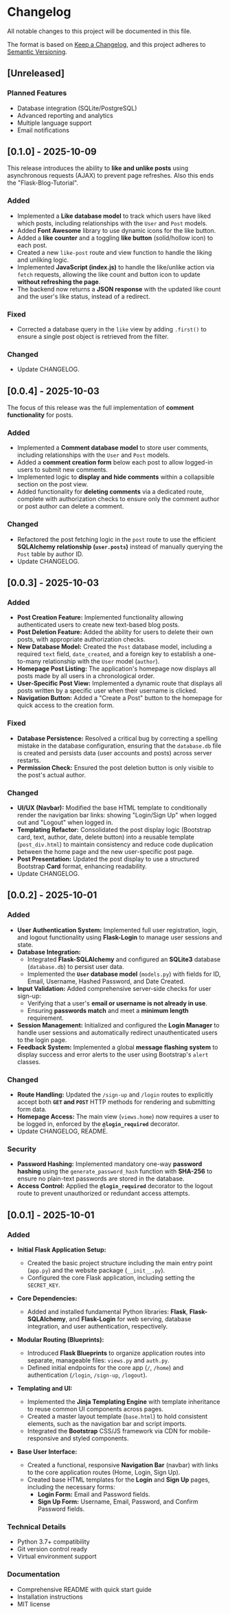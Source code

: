 # Changelog

All notable changes to this project will be documented in this file.

The format is based on [Keep a Changelog](https://keepachangelog.com/en/1.0.0/),
and this project adheres to [Semantic Versioning](https://semver.org/spec/v2.0.0.html).

## [Unreleased]

### Planned Features
- Database integration (SQLite/PostgreSQL)
- Advanced reporting and analytics
- Multiple language support
- Email notifications

## [0.1.0] - 2025-10-09
This release introduces the ability to **like and unlike posts** using asynchronous requests (AJAX) to prevent page refreshes. Also this ends the "Flask-Blog-Tutorial".

### Added
-   Implemented a **Like database model** to track which users have liked which posts, including relationships with the `User` and `Post` models.
-   Added **Font Awesome** library to use dynamic icons for the like button.
-   Added a **like counter** and a toggling **like button** (solid/hollow icon) to each post.
-   Created a new `like-post` route and view function to handle the liking and unliking logic.
-   Implemented **JavaScript (index.js)** to handle the like/unlike action via `fetch` requests, allowing the like count and button icon to update **without refreshing the page**.
-   The backend now returns a **JSON response** with the updated like count and the user's like status, instead of a redirect.

### Fixed
-   Corrected a database query in the `like` view by adding `.first()` to ensure a single post object is retrieved from the filter.

### Changed
- Update CHANGELOG.

## [0.0.4] - 2025-10-03
The focus of this release was the full implementation of **comment functionality** for posts.

### Added
-   Implemented a **Comment database model** to store user comments, including relationships with the `User` and `Post` models.
-   Added a **comment creation form** below each post to allow logged-in users to submit new comments.
-   Implemented logic to **display and hide comments** within a collapsible section on the post view.
-   Added functionality for **deleting comments** via a dedicated route, complete with authorization checks to ensure only the comment author or post author can delete a comment.

### Changed
-   Refactored the post fetching logic in the `post` route to use the efficient **SQLAlchemy relationship (`user.posts`)** instead of manually querying the `Post` table by author ID.
- Update CHANGELOG.

## [0.0.3] - 2025-10-03

### Added
- **Post Creation Feature:** Implemented functionality allowing authenticated users to create new text-based blog posts.
- **Post Deletion Feature:** Added the ability for users to delete their own posts, with appropriate authorization checks.
- **New Database Model:** Created the `Post` database model, including a required `text` field, `date_created`, and a foreign key to establish a one-to-many relationship with the `User` model (`author`).
- **Homepage Post Listing:** The application's homepage now displays all posts made by all users in a chronological order.
- **User-Specific Post View:** Implemented a dynamic route that displays all posts written by a specific user when their username is clicked.
- **Navigation Button:** Added a "Create a Post" button to the homepage for quick access to the creation form.

### Fixed
- **Database Persistence:** Resolved a critical bug by correcting a spelling mistake in the database configuration, ensuring that the `database.db` file is created and persists data (user accounts and posts) across server restarts.
- **Permission Check:** Ensured the post deletion button is only visible to the post's actual author.

### Changed
- **UI/UX (Navbar):** Modified the base HTML template to conditionally render the navigation bar links: showing "Login/Sign Up" when logged out and "Logout" when logged in.
- **Templating Refactor:** Consolidated the post display logic (Bootstrap card, text, author, date, delete button) into a reusable template (`post_div.html`) to maintain consistency and reduce code duplication between the home page and the new user-specific post page.
- **Post Presentation:** Updated the post display to use a structured Bootstrap **Card** format, enhancing readability.
- Update CHANGELOG.

## [0.0.2] - 2025-10-01

### Added

- **User Authentication System:** Implemented full user registration, login, and logout functionality using **Flask-Login** to manage user sessions and state.
- **Database Integration:**
    - Integrated **Flask-SQLAlchemy** and configured an **SQLite3** database (`database.db`) to persist user data.
    - Implemented the **`User` database model** (`models.py`) with fields for ID, Email, Username, Hashed Password, and Date Created.
- **Input Validation:** Added comprehensive server-side checks for user sign-up:
    - Verifying that a user's **email or username is not already in use**.
    - Ensuring **passwords match** and meet a **minimum length** requirement.
- **Session Management:** Initialized and configured the **Login Manager** to handle user sessions and automatically redirect unauthenticated users to the login page.
- **Feedback System:** Implemented a global **message flashing system** to display success and error alerts to the user using Bootstrap's `alert` classes.

### Changed

- **Route Handling:** Updated the `/sign-up` and `/login` routes to explicitly accept both **`GET` and `POST`** HTTP methods for rendering and submitting form data.
- **Homepage Access:** The main view (`views.home`) now requires a user to be logged in, enforced by the **`@login_required`** decorator.
- Update CHANGELOG, README.

### Security

- **Password Hashing:** Implemented mandatory one-way **password hashing** using the `generate_password_hash` function with **SHA-256** to ensure no plain-text passwords are stored in the database.
- **Access Control:** Applied the **`@login_required`** decorator to the logout route to prevent unauthorized or redundant access attempts.

## [0.0.1] - 2025-10-01

### Added

-   **Initial Flask Application Setup:**
    -   Created the basic project structure including the main entry point (`app.py`) and the website package (`__init__.py`).
    -   Configured the core Flask application, including setting the `SECRET_KEY`.

-   **Core Dependencies:**
    -   Added and installed fundamental Python libraries: **Flask**, **Flask-SQLAlchemy**, and **Flask-Login** for web serving, database integration, and user authentication, respectively.

-   **Modular Routing (Blueprints):**
    -   Introduced **Flask Blueprints** to organize application routes into separate, manageable files: `views.py` and `auth.py`.
    -   Defined initial endpoints for the core app (`/`, `/home`) and authentication (`/login`, `/sign-up`, `/logout`).

-   **Templating and UI:**
    -   Implemented the **Jinja Templating Engine** with template inheritance to reuse common UI components across pages.
    -   Created a master layout template (`base.html`) to hold consistent elements, such as the navigation bar and script imports.
    -   Integrated the **Bootstrap** CSS/JS framework via CDN for mobile-responsive and styled components.

-   **Base User Interface:**
    -   Created a functional, responsive **Navigation Bar** (navbar) with links to the core application routes (Home, Login, Sign Up).
    -   Created base HTML templates for the **Login** and **Sign Up** pages, including the necessary forms:
        -   **Login Form:** Email and Password fields.
        -   **Sign Up Form:** Username, Email, Password, and Confirm Password fields.

### Technical Details
- Python 3.7+ compatibility
- Git version control ready
- Virtual environment support

### Documentation
- Comprehensive README with quick start guide
- Installation instructions
- MIT license

